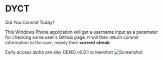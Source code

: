 # DYCT
Did You Commit Today?

This Windows Phone application will get a username input as a parameter for checking some user's GitHub page. It will then return commit information to the user, mainly their **current streak**.


Early access alpha pre-dev DEMO v0.0.1 screenshot
![Screenshot](http://i.imgur.com/bvTGNio.jpg)
